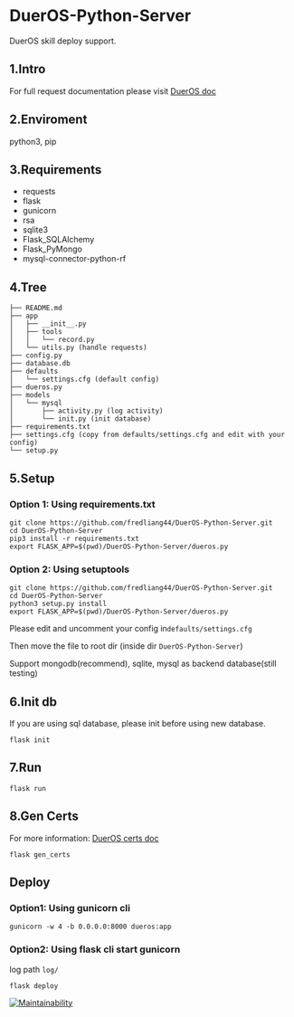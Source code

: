 # DuerOS-Python-Server
DuerOS skill deploy support.

## 1.Intro

For full request documentation please visit [DuerOS doc](https://dueros.baidu.com/didp/doc/dueros-bot-platform/dbp-custom/request_markdown)

## 2.Enviroment

python3, pip

## 3.Requirements

* requests
* flask
* gunicorn
* rsa
* sqlite3
* Flask_SQLAlchemy
* Flask_PyMongo
* mysql-connector-python-rf

## 4.Tree

```shell
├── README.md
├── app
│   ├── __init__.py
│   ├── tools
│   │   └── record.py
│   └── utils.py (handle requests)
├── config.py
├── database.db
├── defaults
│   └── settings.cfg (default config)
├── dueros.py
├── models
│   └── mysql
│       ├── activity.py (log activity)
│       └── init.py (init database)
├── requirements.txt
├── settings.cfg (copy from defaults/settings.cfg and edit with your config)
└── setup.py
```

## 5.Setup

### Option 1: Using requirements.txt
```shell
git clone https://github.com/fredliang44/DuerOS-Python-Server.git
cd DuerOS-Python-Server
pip3 install -r requirements.txt
export FLASK_APP=$(pwd)/DuerOS-Python-Server/dueros.py
```

### Option 2: Using setuptools
```shell
git clone https://github.com/fredliang44/DuerOS-Python-Server.git
cd DuerOS-Python-Server
python3 setup.py install
export FLASK_APP=$(pwd)/DuerOS-Python-Server/dueros.py
```


Please edit and uncomment your config in`defaults/settings.cfg`

Then move the file to root dir (inside dir `DuerOS-Python-Server`)

Support mongodb(recommend), sqlite, mysql as backend database(still testing)

## 6.Init db
If you are using sql database, please init before using new database.

```shell
flask init
```

## 7.Run
```shell
flask run
```

## 8.Gen Certs
For more information: [DuerOS certs doc](https://dueros.baidu.com/didp/doc/dueros-bot-platform/dbp-deploy/authentication_markdown#%E9%AA%8C%E8%AF%81%E8%BF%87%E7%A8%8B)

```shell
flask gen_certs
```

## Deploy
### Option1: Using gunicorn cli

```shell
gunicorn -w 4 -b 0.0.0.0:8000 dueros:app
```

### Option2: Using flask cli start gunicorn
log path `log/`
```shell
flask deploy
```

[![Maintainability](https://api.codeclimate.com/v1/badges/e4d1aea980a7d29d84b6/maintainability)](https://codeclimate.com/github/fredliang44/DuerOS-Python-Server/maintainability)

